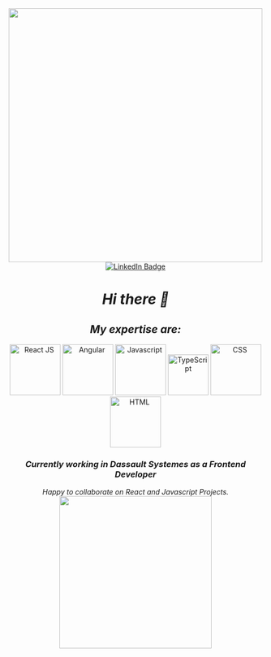 <div id="header" align="center">
  <img src="https://media.giphy.com/media/ACzsN9dhQuOZ6RYXcM/giphy.gif" width="500"/>
</div>
<div id="badges" align="center">
  <a href="https://www.linkedin.com/in/ratna-singh-37bb12165/">
    <img src="https://img.shields.io/badge/LinkedIn-blue?style=for-the-badge&logo=linkedin&logoColor=white" alt="LinkedIn Badge"/>
  </a>
</div>

<div align="center">
<h1><i>Hi there 👋</i></h1>
  
<h2><i>My expertise are:</i></h2>
<div>
<img height="100" width="100" src="https://media.giphy.com/media/eNAsjO55tPbgaor7ma/giphy.gif" alt="React JS">
<img  height="100" width="100" src="https://media.giphy.com/media/XEDIHHp3i8bVoEdxd7/giphy.gif" alt="Angular">
<img height="100" width="100" src="https://media.giphy.com/media/ln7z2eWriiQAllfVcn/giphy.gif" alt="Javascript">
<img height="80" width="80" src="https://tse3.mm.bing.net/th?id=OIP.obHUAbD-uLUp_VdWMQbjaAHaHa&pid=Api&P=0&" alt="TypeScript">
<img height="100" width="100" src="https://media.giphy.com/media/fsEaZldNC8A1PJ3mwp/giphy.gif" alt="CSS">
<img height="100" width="100" src="https://media.giphy.com/media/XAxylRMCdpbEWUAvr8/giphy.gif" alt="HTML">
</div>
<h3><strong><i>Currently working in Dassault Systemes as a Frontend Developer</i></strong></h3>
<i>Happy to collaborate on React and Javascript Projects.</i>

</div>
<div id="header" align="center">
  <img src="https://media.giphy.com/media/513lZvPf6khjIQFibF/giphy.gif" width="300"/>
</div>
<!--
**ratnasingh442/ratnasingh442** is a ✨ _special_ ✨ repository because its `README.md` (this file) appears on your GitHub profile.

Here are some ideas to get you started:

- 🔭 I’m currently working on ...
- 🌱 I’m currently learning ...
- 👯 I’m looking to collaborate on ...
- 🤔 I’m looking for help with ...
- 💬 Ask me about ...
- 📫 How to reach me: ...
- 😄 Pronouns: ...
- ⚡ Fun fact: ...
-->
